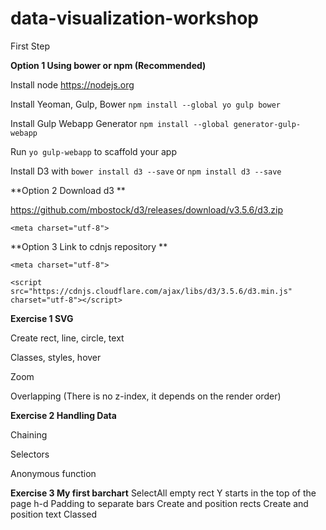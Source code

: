 # data-visualization-workshop

First Step

**Option 1 Using bower or npm (Recommended)**

Install node https://nodejs.org

Install Yeoman, Gulp, Bower `npm install --global yo gulp bower`

Install Gulp Webapp Generator `npm install --global generator-gulp-webapp`

Run `yo gulp-webapp` to scaffold your app

Install D3 with `bower install d3 --save` or `npm install d3 --save`

**Option 2 Download d3 **

https://github.com/mbostock/d3/releases/download/v3.5.6/d3.zip

`<meta charset="utf-8">`

**Option 3 Link to cdnjs repository **

`<meta charset="utf-8">`

`<script src="https://cdnjs.cloudflare.com/ajax/libs/d3/3.5.6/d3.min.js" charset="utf-8"></script>`

**Exercise 1 SVG**

Create rect, line, circle, text

Classes, styles, hover

Zoom

Overlapping (There is no z-index, it depends on the render order)

**Exercise 2 Handling Data**

Chaining

Selectors

Anonymous function

**Exercise 3 My first barchart**
SelectAll empty rect
Y starts in the top of the page h-d
Padding to separate bars
Create and position rects
Create and position text
Classed
